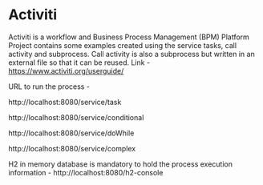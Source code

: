 # Activiti
Activiti is a workflow and Business Process Management (BPM) Platform
Project contains some examples created using the service tasks, call activity and subprocess.
Call activity is also a subprocess but written in an external file so that it can be reused.
Link - https://www.activiti.org/userguide/

URL to run the process - 

http://localhost:8080/service/task

http://localhost:8080/service/conditional

http://localhost:8080/service/doWhile

http://localhost:8080/service/complex

H2 in memory database is mandatory to hold the process execution information -
http://localhost:8080/h2-console


